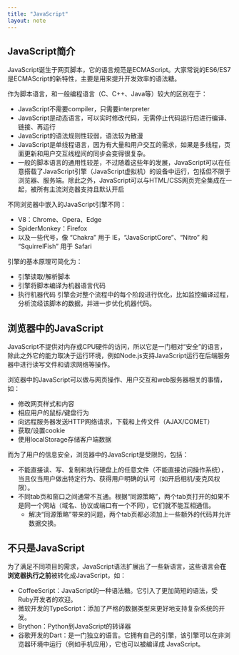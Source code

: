 ```yaml
---
title: "JavaScript"
layout: note
---
```


## JavaScript简介

JavaScript诞生于网页脚本，它的语言规范是ECMAScript。大家常说的ES6/ES7是ECMAScript的新特性，主要是用来提升开发效率的语法糖。

作为脚本语言，和一般编程语言（C、C++、Java等）较大的区别在于：
- JavaScript不需要compiler，只需要interpreter
- JavaScript是动态语言，可以实时修改代码，无需停止代码运行后进行编译、链接、再运行
- JavaScript的语法规则性较弱，语法较为散漫
- JavaScript是单线程语言，因为有大量和用户交互的需求，如果是多线程，页面更新和用户交互线程间的同步会变得很复杂。
- 一般的脚本语言的通用性较差，不过随着这些年的发展，JavaScript可以在任意搭载了JavaScript引擎（JavaScript虚拟机）的设备中运行，包括但不限于浏览器、服务端。除此之外，JavaScript可以与HTML/CSS网页完全集成在一起，被所有主流浏览器支持且默认开启

不同浏览器中嵌入的JavaScript引擎不同：
- V8：Chrome、Opera、Edge
- SpiderMonkey：Firefox
- 以及一些代号，像 “Chakra” 用于 IE，“JavaScriptCore”、“Nitro” 和 “SquirrelFish” 用于 Safari

引擎的基本原理可简化为：
- 引擎读取/解析脚本
- 引擎将脚本编译为机器语言代码
- 执行机器代码
引擎会对整个流程中的每个阶段进行优化，比如监控编译过程，分析流经该脚本的数据，并进一步优化机器代码。

## 浏览器中的JavaScript

JavaScript不提供对内存或CPU硬件的访问，所以它是一门相对“安全”的语言，除此之外它的能力取决于运行环境，例如Node.js支持JavaScript运行在后端服务器中进行读写文件和请求网络等操作。

浏览器中的JavaScript可以做与网页操作、用户交互和web服务器相关的事情，如：
- 修改网页样式和内容
- 相应用户的鼠标/键盘行为
- 向远程服务器发送HTTP网络请求，下载和上传文件（AJAX/COMET）
- 获取/设置cookie
- 使用localStorage存储客户端数据

而为了用户的信息安全，浏览器中的JavaScript是受限的，包括：
- 不能直接读、写、复制和执行硬盘上的任意文件（不能直接访问操作系统），当且仅当用户做出特定行为、获得用户明确的认可（如开启相机/麦克风权限）。
- 不同tab页和窗口之间通常不互通。根据“同源策略”，两个tab页打开的如果不是同一个网站（域名、协议或端口有一个不同），它们就不能互相通信。
  - 解决“同源策略”带来的问题，两个tab页都必须加上一些额外的代码并允许数据交换。

## 不只是JavaScript

为了满足不同项目的需求，JavaScript语法扩展出了一些新语言，这些语言会**在浏览器执行之前**被转化成JavaScript，如：
- CoffeeScript：JavaScript的一种语法糖。它引入了更加简短的语法，受Ruby开发者的欢迎。
- 微软开发的TypeScript：添加了严格的数据类型来更好地支持复杂系统的开发。
- Brython：Python到JavaScript的转译器
- 谷歌开发的Dart：是一门独立的语言。它拥有自己的引擎，该引擎可以在非浏览器环境中运行（例如手机应用），它也可以被编译成 JavaScript。